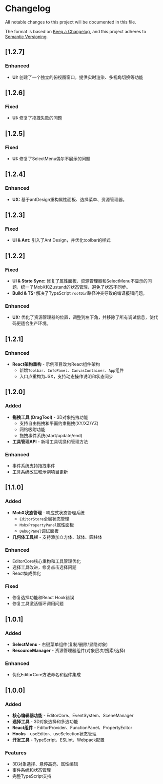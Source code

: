 # Changelog

All notable changes to this project will be documented in this file.

The format is based on [Keep a Changelog](https://keepachangelog.com/en/1.0.0/),
and this project adheres to [Semantic Versioning](https://semver.org/spec/v2.0.0.html).

## [1.2.7]
### Enhanced 
- **UI:** 创建了一个独立的俯视图窗口，提供实时渲染、多视角切换等功能

## [1.2.6]
### Fixed
- **UI:** 修复了拖拽失败的问题

## [1.2.5]

### Fixed
- **UI:** 修复了SelectMenu偶尔不展示的问题

## [1.2.4]

### Enhanced
- **UX:** 基于antDesign重构属性面板、选择菜单、资源管理器。

## [1.2.3]

### Fixed
- **UI & Ant:** 引入了Ant Design，并优化toolbar的样式


## [1.2.2]

### Fixed
- **UI & State Sync:** 修复了属性面板、资源管理器和SelectMenu不显示的问题，统一了MobX和Zustand的状态管理，避免了状态不同步。
- **Build & TS:** 解决了TypeScript `rootDir`路径冲突导致的编译报错问题。

### Enhanced
- **UX:** 优化了资源管理器的位置，调整到左下角，并移除了所有调试信息，使代码更适合生产环境。

## [1.2.1]

### Enhanced
- **React架构重构** - 示例项目改为React组件架构
  - 新增`Toolbar`、`InfoPanel`、`CanvasContainer`、`App`组件
  - 入口点重构为JSX，支持动态操作说明和状态同步

## [1.2.0]

### Added
- **拖拽工具 (DragTool)** - 3D对象拖拽功能
  - 支持自由拖拽和平面约束拖拽(XY/XZ/YZ)
  - 网格吸附功能
  - 拖拽事件系统(start/update/end)
- **工具管理API** - 新增工具切换和管理方法

### Enhanced
- 事件系统支持拖拽事件
- 工具系统改进和示例项目更新

## [1.1.0]

### Added
- **MobX状态管理** - 响应式状态管理系统
  - `EditorStore`全局状态管理
  - `MobxPropertyPanel`属性面板
  - `DebugPanel`调试面板
- **几何体工具栏** - 支持添加立方体、球体、圆柱体

### Enhanced
- EditorCore核心重构和工具管理优化
- 选择工具改进，修复点击选择问题
- React集成优化

### Fixed
- 修复选择功能和React Hook错误
- 修复工具激活循环调用问题

## [1.0.1]

### Added
- **SelectMenu** - 右键菜单组件(复制/删除/显隐对象)
- **ResourceManager** - 资源管理器组件(对象层次/搜索/选择)

### Enhanced
- 优化EditorCore方法命名和组件集成

## [1.0.0]

### Added
- **核心编辑器功能** - EditorCore、EventSystem、SceneManager
- **选择工具** - 3D对象选择和多选功能
- **React组件** - EditorProvider、FunctionPanel、PropertyEditor
- **Hooks** - useEditor、useSelection状态管理
- **开发工具** - TypeScript、ESLint、Webpack配置

### Features
- 3D对象选择、悬停高亮、属性编辑
- 事件系统和状态管理
- 完整TypeScript支持 